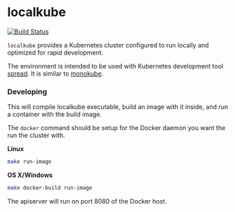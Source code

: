 # localkube
[![Build Status](https://travis-ci.org/redspread/localkube.svg?branch=master)](https://travis-ci.org/redspread/localkube)

`localkube` provides a Kubernetes cluster configured to run locally and optimized for rapid development. 

The environment is intended to be used with Kubernetes development tool [spread](https://github.com/redspread/spread). It is similar to [monokube](https://github.com/polvi/monokube).

### Developing

This will compile localkube executable, build an image with it inside, and run a container with the build image.

The `docker` command should be setup for the Docker daemon you want the run the cluster with.

**Linux**
```bash
make run-image
```

**OS X/Windows**
```bash
make docker-build run-image
```

The apiserver will run on port 8080 of the Docker host.